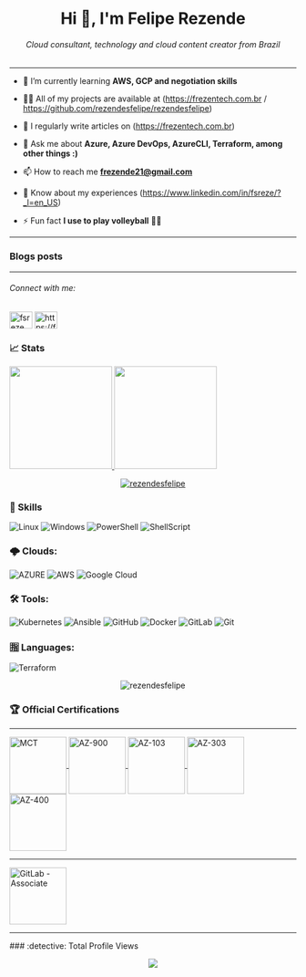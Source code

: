 <h1 align="center">Hi 👋, I'm Felipe Rezende</h1>
<h6 align="center">Cloud consultant, technology and cloud content creator from Brazil</h6>
<hr>

- 🌱 I’m currently learning **AWS, GCP and negotiation skills**

- 👨‍💻 All of my projects are available at (https://frezentech.com.br / https://github.com/rezendesfelipe/rezendesfelipe)

- 📝 I regularly write articles on (https://frezentech.com.br)

- 💬 Ask me about **Azure, Azure DevOps, AzureCLI, Terraform, among other things :)**

- 📫 How to reach me **frezende21@gmail.com**

- 📄 Know about my experiences (https://www.linkedin.com/in/fsreze/?_l=en_US)

- ⚡ Fun fact **I use to play volleyball** 🤷‍♂️
<hr>

### Blogs posts
<!-- BLOG-POST-LIST:START -->
<!-- BLOG-POST-LIST:END -->

<hr>

<h6 align="left">Connect with me:</h6>
<p align="left">
<a href="https://linkedin.com/in/fsreze" target="blank"><img align="center" src="https://raw.githubusercontent.com/rahuldkjain/github-profile-readme-generator/master/src/images/icons/Social/linked-in-alt.svg" alt="fsreze" height="30" width="40" /></a>
<a href="/https://frezentech.com.br" target="blank"><img align="center" src="https://raw.githubusercontent.com/rahuldkjain/github-profile-readme-generator/master/src/images/icons/Social/rss.svg" alt="https://frezentech.com.br" height="30" width="40" /></a>
</p>
 
### 📈 Stats

 <div>
  <a href="https://github.com/rezendesfelipe">
  <img height="180em" src="https://github-readme-stats.vercel.app/api?username=rezendesfelipe&show_icons=true&theme=dracula&include_all_commits=true&count_private=true"/>
  <img height="180em" src="https://github-readme-stats.vercel.app/api/top-langs/?username=rezendesfelipe&layout=compact&langs_count=7&theme=dracula"/>
</div>
 
<p align="center"> <a href="https://github.com/ryo-ma/github-profile-trophy"><img src="https://github-profile-trophy.vercel.app/?username=rezendesfelipe" alt="rezendesfelipe" /></a> </p>
 
 ### 🚀 Skills

![Linux](https://img.shields.io/badge/-Linux-FCC624?style=for-the-badge&logo=linux&logoColor=000000) ![Windows](https://img.shields.io/badge/-Windows-204E87?style=for-the-badge&logo=windows&logoColor=3C93FF) ![PowerShell](https://img.shields.io/badge/-PowerShell-blue?style=for-the-badge&logo=powershell&logoColor=FFFFFF) ![ShellScript](https://img.shields.io/badge/-ShellScript-4EAA25?style=for-the-badge&logo=gnu%20bash&logoColor=FFFFFF)
 
### 🌩️ Clouds:
 ![AZURE](https://img.shields.io/badge/-Microsoft%20Azure-2C6CFB?style=for-the-badge&logo=MicrosoftAzure&logoColor=white) ![AWS](https://img.shields.io/badge/AWS-%23FF9900.svg?style=for-the-badge&logo=amazon-aws&logoColor=white) 	![Google Cloud](https://img.shields.io/badge/GoogleCloud-%234285F4.svg?style=for-the-badge&logo=google-cloud&logoColor=white)

### 🛠 Tools:
 ![Kubernetes](https://img.shields.io/badge/-Kubernetes-326CE5?style=for-the-badge&logo=kubernetes&logoColor=FFFFFF) ![Ansible](https://img.shields.io/badge/-Ansible-EE0000?style=for-the-badge&logo=ansible&logoColor=FFFFFF) ![GitHub](https://img.shields.io/badge/-GitHub-181717?style=for-the-badge&logo=GitHub&logoColor=FFFFFF) ![Docker](https://img.shields.io/badge/-Docker-2496ED?style=for-the-badge&logo=docker&logoColor=FFFFFF) ![GitLab](https://img.shields.io/badge/gitlab-%23181717.svg?style=for-the-badge&logo=gitlab&logoColor=white) ![Git](https://img.shields.io/badge/git-%23F05033.svg?style=for-the-badge&logo=git&logoColor=white)
 
### 🈯 Languages:
![Terraform](https://img.shields.io/badge/terraform-%235835CC.svg?style=for-the-badge&logo=terraform&logoColor=white)
 
<p align="center"><img align="center" src="https://github-readme-streak-stats.herokuapp.com/?user=rezendesfelipe&" alt="rezendesfelipe" /></p>

 ### :trophy:  Official Certifications
 
 <div style="display: inline_block">
 <hr>
<a href = "https://www.credly.com/badges/d80bef4c-af47-4c6b-af62-5ac5cb2aadc3" target="_blank">		
  <img align="center" alt="MCT" height="100" width="100" src="https://images.credly.com/size/340x340/images/c325c7c0-5fa6-4e59-be29-cd13c9417549/MCT-Microsoft_Certified_Trainer.png">
	</a>
<a href = "https://www.credly.com/badges/a4f16560-aa3d-44d1-a38c-0d027cd22ede" target="_blank">		
  <img align="center" alt="AZ-900" height="100" width="100" src="https://miro.medium.com/max/600/0*1CAzxuyWO_3vQ8sI.png">
	</a>
<a href = "https://www.credly.com/badges/39bc7593-140c-45cb-bb45-ad2b49341cdb" target="_blank">		
  <img align="center" alt="AZ-103" height="100" width="100" src="https://images.credly.com/size/340x340/images/35d18649-95c6-4c78-b07a-cfc1362318f3/azure-administrator-associate.png">
	</a>

<a href = "https://www.credly.com/badges/6bea5971-772e-4449-bf65-0af4d59a988d" target="_blank">		
  <img align="center" alt="AZ-303" height="100" width="100" src="https://images.credly.com/size/680x680/images/285339cc-675a-4b1a-bdd9-283868af2fc8/EXAM-Expert-AZ-303-600x600.png">
	</a>
  
  <a href = "https://www.credly.com/badges/2c0ac509-5c80-4e2b-b8bd-2467ab9ae467" target="_blank">		
  <img align="center" alt="AZ-400" height="100" width="100" src="https://images.credly.com/size/340x340/images/c3ab66f8-5d59-4afa-a6c2-0ba30a1989ca/CERT-Expert-DevOps-Engineer-600x600.png">
	</a>
<hr>	
  
</div>
<div style="display: inline_block">
 <a href = "https://gitlab.badgr.com/public/assertions/YF9fL900Q2uPSJPSj-PBMw?identity__email=rezendesfelipe@hotmail.com" target="_blank">		
  <img align="center" alt="GitLab - Associate" height="100" width="100" src="https://media.badgr.com/uploads/badges/assertion-YF9fL900Q2uPSJPSj-PBMw.png">
	</a>

 
<hr>	
  
</div>
 ### :detective: Total Profile Views  <br>
 <p align="center"> 
   <img alingn="center" src="https://profile-counter.glitch.me/rezendesfelipe/count.svg" />
 </p>

</p>
